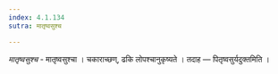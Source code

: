 ```yaml
---
index: 4.1.134
sutra: मातृष्वसुश्च

---
```

_मातृष्वसुश्च_ - मातृष्वसुश्चा । चकाराच्छण्, ढकि लोपश्चानुकृष्यते । तदाह — पितृष्वसुर्यदुक्तमिति ।